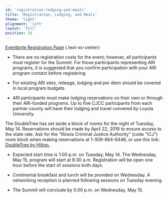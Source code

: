 ```yaml
---
id: 'registration-lodging-and-meals'
title: 'Registration, Lodging, and Meals'
theme: 'light'
alignment: 'left'
layout: 'full'
position: 10
---
```


[Eventbrite Registration Page](http://www.eventbrite.com/e/2019-adult-redeploy-illinois-criminal-justice-coordinating-council-summit-registration-59485399431) {.text-xs-center}

- There are no registration costs for the event; however, all participants must register for the Summit. For those participants representing ARI programs, it is suggested that you confirm participation with your ARI program contact before registering.

- For existing ARI sites, mileage, lodging and per diem should be covered in local program budgets.

- ARI participants must make lodging reservations on their own or through their ARI-funded programs. Up to five CJCC participants from each partner county will have their lodging and travel convered by Loyola University. 

The DoubleTree has set aside a block of rooms for the night of Tuesday, May 14. Reservations should be made by April 22, 2019 to ensure access to the state rate. Ask for the "Illinois Criminal Justice Authority" (code "ICJ") room block when making reservations at 1-309-664-6446, or use this link: [DoubleTree by Hilton.](https://doubletree.hilton.com/en/dt/groups/personalized/B/BMIDTDT-ICJ-20190513/index.jhtml?WT.mc_id=POG)

- Expected start time is 1:00 p.m. on Tuesday, May 14. The Wednesday, May 15, program will start at 8:30 a.m. Registration will be open one hour before the start of sessions both days.

- Continental breakfast and lunch will be provided on Wednesday. A networking reception is planned following sessions on Tuesday evening.

- The Summit will conclude by 5:00 p.m. on Wednesday, May 15.
